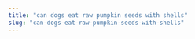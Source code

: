 ```yaml
---
title: "can dogs eat raw pumpkin seeds with shells"
slug: "can-dogs-eat-raw-pumpkin-seeds-with-shells"
---
```


